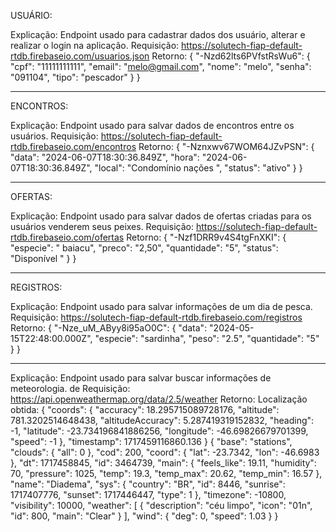 USUÁRIO: 

Explicação: Endpoint usado para cadastrar dados dos usuário, alterar e realizar o login na aplicação.
Requisição: https://solutech-fiap-default-rtdb.firebaseio.com/usuarios.json
Retorno:
{
  "-Nzd62lts6PVfstRsWu6": {
    "cpf": "11111111111",
    "email": "melo@gmail.com",
    "nome": "melo",
    "senha": "091104",
    "tipo": "pescador"
  }
}

---------------------------------------------------------------------------------------------------------

ENCONTROS:

Explicação: Endpoint usado para salvar dados de encontros entre os usuários.
Requisição: https://solutech-fiap-default-rtdb.firebaseio.com/encontros
Retorno:
{
  "-Nznxwv67WOM64JZvPSN": {
    "data": "2024-06-07T18:30:36.849Z",
    "hora": "2024-06-07T18:30:36.849Z",
    "local": "Condomínio nações ",
    "status": "ativo"
  }
}

---------------------------------------------------------------------------------------------------------

OFERTAS:

Explicação: Endpoint usado para salvar dados de ofertas criadas para os usuários venderem seus peixes.
Requisição: https://solutech-fiap-default-rtdb.firebaseio.com/ofertas
Retorno:
{
  "-Nzf1DRR9v4S4tgFnXKI": {
    "especie": " baiacu",
    "preco": "2,50",
    "quantidade": "5",
    "status": "Disponível "
  }
}

---------------------------------------------------------------------------------------------------------

REGISTROS:

Explicação: Endpoint usado para salvar informações de um dia de pesca.
Requisição: https://solutech-fiap-default-rtdb.firebaseio.com/registros
Retorno:
{
  "-Nze_uM_AByy8i95aO0C": {
    "data": "2024-05-15T22:48:00.000Z",
    "especie": "sardinha",
    "peso": "2.5",
    "quantidade": "5"
  }
}

---------------------------------------------------------------------------------------------------------

Explicação: Endpoint usado para salvar buscar informações de meteorologia. de
Requisição: https://api.openweathermap.org/data/2.5/weather
Retorno:
Localização obtida: {
  "coords": {
    "accuracy": 18.295715089728176,
    "altitude": 781.3202514648438,
    "altitudeAccuracy": 5.287419319152832,
    "heading": -1,
    "latitude": -23.734196841886256,
    "longitude": -46.69826679701399,
    "speed": -1
  },
  "timestamp": 1717459116860.136
}
{
  "base": "stations",
  "clouds": { "all": 0 },
  "cod": 200,
  "coord": { "lat": -23.7342, "lon": -46.6983 },
  "dt": 1717458845,
  "id": 3464739,
  "main": {
    "feels_like": 19.11,
    "humidity": 70,
    "pressure": 1025,
    "temp": 19.3,
    "temp_max": 20.62,
    "temp_min": 16.57
  },
  "name": "Diadema",
  "sys": {
    "country": "BR",
    "id": 8446,
    "sunrise": 1717407776,
    "sunset": 1717446447,
    "type": 1
  },
  "timezone": -10800,
  "visibility": 10000,
  "weather": [
    { "description": "céu limpo", "icon": "01n", "id": 800, "main": "Clear" }
  ],
  "wind": { "deg": 0, "speed": 1.03 }
}
